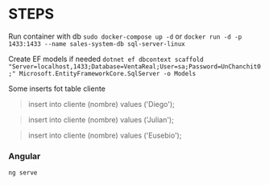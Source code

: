 # STEPS

Run container with db
`sudo docker-compose up -d` 
or 
`docker run -d -p 1433:1433 --name sales-system-db sql-server-linux`

Create EF models if needed
`dotnet ef dbcontext scaffold "Server=localhost,1433;Database=VentaReal;User=sa;Password=UnChanchit0;" Microsoft.EntityFrameworkCore.SqlServer -o Models`

Some inserts fot table cliente
> insert into cliente (nombre) values ('Diego');

> insert into cliente (nombre) values ('Julian');

> insert into cliente (nombre) values ('Eusebio');


### Angular

`ng serve`
